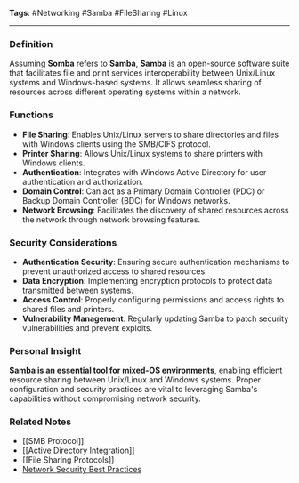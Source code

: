 **Tags**: #Networking #Samba #FileSharing #Linux

---

### Definition

Assuming **Somba** refers to **Samba**, **Samba** is an open-source software suite that facilitates file and print services interoperability between Unix/Linux systems and Windows-based systems. It allows seamless sharing of resources across different operating systems within a network.

### Functions

- **File Sharing**: Enables Unix/Linux servers to share directories and files with Windows clients using the SMB/CIFS protocol.
- **Printer Sharing**: Allows Unix/Linux systems to share printers with Windows clients.
- **Authentication**: Integrates with Windows Active Directory for user authentication and authorization.
- **Domain Control**: Can act as a Primary Domain Controller (PDC) or Backup Domain Controller (BDC) for Windows networks.
- **Network Browsing**: Facilitates the discovery of shared resources across the network through network browsing features.

### Security Considerations

- **Authentication Security**: Ensuring secure authentication mechanisms to prevent unauthorized access to shared resources.
- **Data Encryption**: Implementing encryption protocols to protect data transmitted between systems.
- **Access Control**: Properly configuring permissions and access rights to shared files and printers.
- **Vulnerability Management**: Regularly updating Samba to patch security vulnerabilities and prevent exploits.

### Personal Insight

**Samba is an essential tool for mixed-OS environments**, enabling efficient resource sharing between Unix/Linux and Windows systems. Proper configuration and security practices are vital to leveraging Samba's capabilities without compromising network security.

### Related Notes

- [[SMB Protocol]]
- [[Active Directory Integration]]
- [[File Sharing Protocols]]
- [Network Security Best Practices](Network%20Security%20Best%20Practices.md)